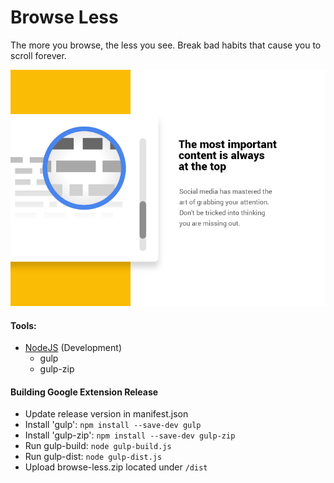# Browse Less

The more you browse, the less you see. Break bad habits that cause you to scroll forever.

![alt text](https://raw.githubusercontent.com/doppl3r/browse-less/master/art/dribbble.png)

#### Tools:
  - [NodeJS](https://nodejs.org/) (Development)
      - gulp
      - gulp-zip

#### Building Google Extension Release
  - Update release version in manifest.json
  - Install 'gulp': ```npm install --save-dev gulp```
  - Install 'gulp-zip': ```npm install --save-dev gulp-zip```
  - Run gulp-build: ```node gulp-build.js```
  - Run gulp-dist: ```node gulp-dist.js```
  - Upload browse-less.zip located under ```/dist```